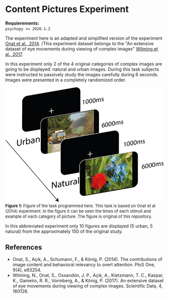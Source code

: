 # Content Pictures Experiment

**Requierements:** \
`psychopy >= 2020.1.2`

The experiment here is an adapted and simplified version of the experiment [Onat et al., 2014](https://journals.plos.org/plosone/article?id=10.1371/journal.pone.0093254#s2). /This experiment dataset belongs to the "An extensive dataset of eye movements during viewing of complex images" [Wilming et al., 2017](https://www.nature.com/articles/sdata2016126#ref-CR23).

In this experiment only 2 of the 4 original categories of complex images are going to be displayed: natural and urban images. During this task subjects were instructed to passively study the images carefully during 6 seconds. Images were presented in a completely randomized order. 

![Task Figure](./content_picture_task.png)
<font size="2"> **Figure 1:** Figure of the task programmed here. This task is based on Onat et al (2014) experiment. In the figure it can be seen the times of each stimuli and example of each category of picture. The figure is original of this repository. </font>

In this abbreviated experiment only 10 figures are displayed (5 urban, 5 natural) from the approximately 150 of the original study. 

## References
- Onat, S., Açık, A., Schumann, F., & König, P. (2014). The contributions of image content and behavioral relevancy to overt attention. PloS One, 9(4), e93254.
- Wilming, N., Onat, S., Ossandón, J. P., Açık, A., Kietzmann, T. C., Kaspar, K., Gameiro, R. R., Vormberg, A., & König, P. (2017). An extensive dataset of eye movements during viewing of complex images. Scientific Data, 4, 160126.